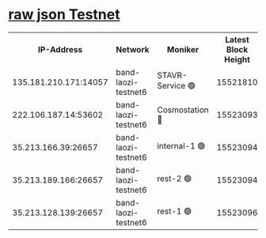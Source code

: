 
[raw json Testnet](https://rpc-check.bandt.stavr.tech/bandt/rpcbandt_result.json)
=

<table><tr><th>IP-Address</th><th>Network</th><th>Moniker</th><th>Latest Block Height</th><th>Earliest Block Height</th><th>Catching Up</th><th>Tx Index</th><th>Voting Power</th><th>Scan Time</th></tr><tr><td>135.181.210.171:14057</td><td>band-laozi-testnet6</td><td>STAVR-Service 🟢</td><td>15521810</td><td>15322501</td><td>False</td><td>on</td><td>0</td><td>2024-02-04T11:15:18.453932417UTC</td></tr><tr><td>222.106.187.14:53602</td><td>band-laozi-testnet6</td><td>Cosmostation 🔴</td><td>15523093</td><td>15423001</td><td>False</td><td>on</td><td>2203623</td><td>2024-02-04T11:15:19.817981345UTC</td></tr><tr><td>35.213.166.39:26657</td><td>band-laozi-testnet6</td><td>internal-1 🟢</td><td>15523094</td><td>15423094</td><td>False</td><td>on</td><td>0</td><td>2024-02-04T11:15:20.742561752UTC</td></tr><tr><td>35.213.189.166:26657</td><td>band-laozi-testnet6</td><td>rest-2 🟢</td><td>15523094</td><td>15423094</td><td>False</td><td>on</td><td>0</td><td>2024-02-04T11:15:21.647833802UTC</td></tr><tr><td>35.213.128.139:26657</td><td>band-laozi-testnet6</td><td>rest-1 🟢</td><td>15523096</td><td>15423096</td><td>False</td><td>on</td><td>0</td><td>2024-02-04T11:15:24.615625140UTC</td></tr></table>
